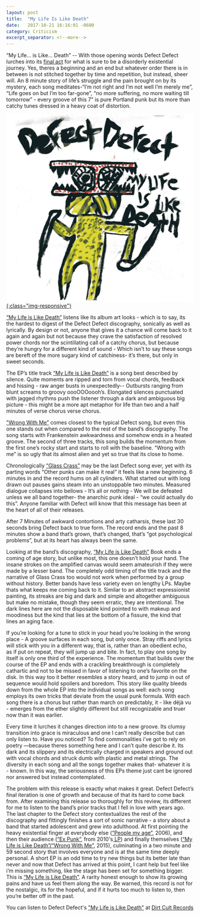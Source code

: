 ```yaml
---
layout: post
title:  "My Life Is Like Death"
date:   2017-10-21 16:16:01 -0600
category: Criticism
excerpt_separator: <!--more-->
---
```


“My Life... is Like... Death” -- With those opening words Defect Defect lurches into its <a href="https://dirtcultrecords.bandcamp.com/album/my-life-is-like-death" target= "_blank">final act</a> for what is sure to be a disorderly existential journey. Yes, theres a beginning and an end but whatever order there is in between is not stitched together by time and repetition, but instead, sheer will. <!--more-->An 8 minute story of life’s struggle and the pain brought on by its mystery, each song meditates-“I’m not right and I’m not well I’m merely me”, “Life goes on but I’m too far-gone”, “no more suffering, no more waiting till tomorrow” - every groove of this 7” is pure Portland punk but its more than catchy tunes dressed in a heavy coat of distortion.

<a href="https://dirtcultrecords.bandcamp.com/album/my-life-is-like-death" target= "_blank">![MLILD](/images/MLILD.jpg){:class="img-responsive"}</a>

<a href="https://dirtcultrecords.bandcamp.com/album/my-life-is-like-death" target= "_blank">“My Life is Like Death”</a> listens like its album art looks - which is to say, its the hardest to digest of the Defect Defect discography, sonically as well as lyrically. By design or not, anyone that gives it a chance will come back to it again and again but not because they crave the satisfaction of resolved power chords nor the scintillating call of a catchy chorus, but because they’re hungry for a different kind of sound - Which isn’t to say these songs are bereft of the more sugary kind of catchiness- it’s there, but only in sweet seconds.

The EP’s title track <a href="https://dirtcultrecords.bandcamp.com/track/my-life-is-like-death" target= "_blank">“My Life is Like Death”</a> is a song best described by silence. Quite moments are ripped and torn from vocal chords, feedback and hissing - raw anger busts in unexpectedly-- Outbursts ranging from blunt screams to groovy oooOOOoooh’s. Elongated silences punctuated with jagged rhythms push the listener through a dark and ambiguous big picture - this might be a more apt metaphor for life than two and a half minutes of verse chorus verse chorus.

<a href="https://dirtcultrecords.bandcamp.com/track/my-life-is-like-death" target= "_blank">"Wrong With Me”</a> comes closest to the typical Defect song, but even this one stands out when compared to the rest of the band’s discography.  The song starts with Frankenstein awkwardness and somehow ends in a heated groove.  The second of three tracks, this song builds the momentum from the first one’s rocky start and starts to roll with the baseline. “Wrong with me” is so ugly that its almost alien and yet so true that its close to home.

Chronologically <a href="https://dirtcultrecords.bandcamp.com/track/glass-crass" target= "_blank">“Glass Crass”</a> may be the last Defect song ever, yet with its parting words “Other punks can make it real” it feels like a new beginning. 6 minutes in and the record hums on all cylinders. What started out with long drawn out pauses gains steam into an unstoppable two minutes. Measured dialogue collapses into bellows - It’s all or nothing - We will be defeated unless we all band together- the anarchic punk ideal - “we could actually do this”. Anyone familiar with Defect will know that this message has been at the heart of all of their releases.

After 7 Minutes of awkward contortions and arty catharsis, these last 30 seconds bring Defect back to true form.  The record ends and the past 8 minutes show a band that’s grown, that’s changed, that’s “got psychological problems”, but at its heart has always been the same.

Looking at the band’s discography, <a href="https://dirtcultrecords.bandcamp.com/album/my-life-is-like-death" target= "_blank">“My Life is Like Death”</a> Book ends a coming of age story, but unlike most, this one doesn’t hold your hand. The insane strokes on the amplified canvas would seem amateurish if they were made by a lesser band.  The completely odd timing of the title track and the narrative of Glass Crass too would not work when performed by a group without history.  Better bands have less variety even on lengthy LPs. Maybe thats what keeps me coming back to it. Similar to an abstract expressionist painting, its streaks are big and dark and simple and altogether ambiguous but make no mistake, though they seem erratic, they are intentional.  The dark lines here are not the disposable kind pointed to with makeup and moodiness but the kind that lies at the bottom of a fissure, the kind that lines an aging face.

If you’re looking for a tune to stick in your head you’re looking in the wrong place - A groove surfaces in each song, but only once. Stray riffs and lyrics will stick with you in a different way, that is, rather than an obedient echo, as if put on repeat, they will jump up and bite. In fact, to play one song by itself is only one third of the experience. The momentum that builds over the course of the EP and ends with a crackling breakthrough is completely cathartic and not to be missed in favor of listening to one’s favorite on the disk. In this way too it better resembles a story heard, and to jump in out of sequence would hold spoilers and boredom. This story like quality bleeds down from the whole EP into the individual songs as well: each song employs its own tricks that deviate from the usual punk formula. With each song there is a chorus but rather than march on predictably, it - like déjà vu - emerges from the ether slightly different but still recognizable and truer now than it was earlier.

Every time it lurches it changes direction into to a new groove.  Its clumsy transition into grace is miraculous and one I can’t really describe but can only listen to. Have you noticed? To find commonalities i’ve got to rely on poetry —because theres something here and I can’t quite describe it. Its dark and its slippery and its electrically charged in speakers and ground out with vocal chords and struck dumb with plastic and metal strings. The diversity in each song and all the songs together makes that- whatever it is - known.  In this way, the seriousness of this EPs theme just cant be ignored nor answered but instead contemplated.

The problem with this release is exactly what makes it great. Defect Defect’s final iteration is one of growth and because of that its hard to come back from. After examining this release so thoroughly for this review, its different for me to listen to the band’s prior tracks that I fell in love with years ago. The last chapter to the Defect story contextualizes the rest of the discography and fittingly finishes a sort of sonic narrative - a story about a band that started adolescent and grew into adulthood.  At first pointing the heavy existential finger at everybody else (<a href="https://www.youtube.com/watch?v=5gy7OTkYhig" target= "_blank">“People my age”</a>, 2006), and then their audience (<a href="https://takenbysurpriserecords.bandcamp.com/track/ex-punk" target= "_blank">“Ex Punk”</a>, from 2010's<a href="https://nadanadadiscos.bandcamp.com/album/defect-defect-lp" target= "_blank"> LP</a>) and finally themselves (<a href="https://dirtcultrecords.bandcamp.com/album/my-life-is-like-death" target= "_blank">“My Life is Like Death”/“Wrong With Me”</a>, 2015), culminating in a two minute and 59 second story that involves everyone and is at the same time deeply personal.  A short EP is an odd time to try new things but its better late than never and now that Defect has arrived at this point, I cant help but feel like i’m missing something, like the stage has been set for something bigger.  This is <a href="https://dirtcultrecords.bandcamp.com/album/my-life-is-like-death" target= "_blank">“My Life is Like Death”</a>. A rarity honest enough to show its growing pains and have us feel them along the way. Be warned, this record is not for the nostalgic, its for the hopeful, and if it hurts too much to listen to, then you’re better off in the past.

You can listen to Defect Defect's <a href="https://dirtcultrecords.bandcamp.com/album/my-life-is-like-death" target= "_blank">"My Life is Like Death"</a> at <a href="https://dirtcultrecords.bandcamp.com/album/my-life-is-like-death" target= "_blank">Dirt Cult Records</a>
